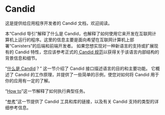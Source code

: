# Candid

这是提供给应用程序开发者的 Candid 文档，欢迎阅读。

本“Candid 导引”解释了什么是 Candid，也解释了如何使用它来开发在互联网计算机上运行的程序。这里的信息主要是面向希望在互联网计算机上部署“Canisters”的后端和前端开发者。 如果您想实现对一种新语言的支持或扩展现有的 Candid 特性，您应该参考正式的[ Candid 规范](https://github.com/dfinity/candid/blob/master/spec/Candid.md)以获得关于该语言内部结构的背景信息和细节。

“[什么是 Candid](shen-me-shi-candid.md)？” 这一节介绍了 Candid 接口描述语言的目的和主要功能。 它概述了 Candid 的工作原理，并提供了一些简单的示例，使您对如何将 Candid 用于你的应用有一定的了解。

“[How to](ru-he-shi-yong.md)”这一节解释了如何执行典型任务。

“[参考](can-kao.md)”这一节提供了 Candid 工具和库的链接，以及有关 Candid 支持的类型的详细参考信息。

